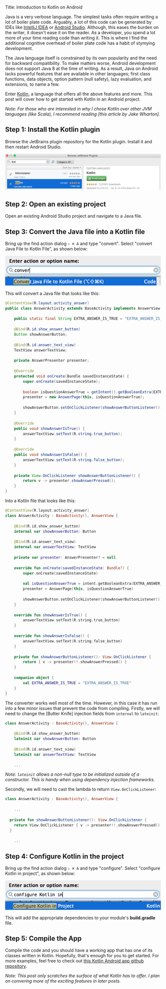 Title: Introduction to Kotlin on Android

Java is a very verbose language. The simplest tasks often require writing a lot
of boiler plate code. Arguably, a lot of this code can be generated by IDEs like
[IntelliJ IDEA](https://www.jetbrains.com/idea/) or [Android Studio](https://developer.android.com/sdk/index.html?gclid=CPGB_bHzqMgCFSWw2wodRF0JGQ). Although, this eases the burden on the writer,
it doesn't ease it on the reader. As a developer, you spend a lot more of your
time reading code than writing it. This is where I find the additional cognitive
overhead of boiler plate code has a habit of stymying development.

<!--more-->

The Java language itself is constrained by its own popularity and the need for
backward compatibility. To make matters worse, Android development does not support
Java 8 at the time of writing. As a result, Java on Android
lacks powerful features that are available in other languages; first class
functions, data objects, option pattern (null safety), lazy evaluation, and extensions,
to name a few.

Enter [Kotlin](https://kotlinlang.org/), a language that offers all the above features and more.
This post will cover how to get started with Kotlin in an Android project.

*Note: For those who are interested in why I chose Kotlin over other JVM languages
(like Scala), I recommend reading [this article by Jake Wharton].*

## Step 1: Install the Kotlin plugin

Browse the JetBrains plugin repository for the Kotlin plugin. Install it and
then restart Android Studio.

![Kotlin Plugins](/assets/kotlin_install_plugins.jpg)

## Step 2: Open an existing project

Open an existing Android Studio project and navigate to a Java file.

## Step 3: Convert the Java file into a Kotlin file

Bring up the find action dialog `⇧ ⌘ A` and type "convert". Select "convert Java File
to Kotlin File", as shown below:

![Kotlin Plugins](/assets/kotlin_convert_java_file.jpg)

This will convert a Java file that looks like this:

```java
@ContentView(R.layout.activity_answer)
public class AnswerActivity extends BaseActivity implements AnswerView {

    public static final String EXTRA_ANSWER_IS_TRUE = "EXTRA_ANSWER_IS_TRUE";

    @Bind(R.id.show_answer_button)
    Button showAnswerButton;

    @Bind(R.id.answer_text_view)
    TextView answerTextView;

    private AnswerPresenter presenter;

    @Override
    protected void onCreate(Bundle savedInstanceState) {
        super.onCreate(savedInstanceState);

        boolean isQuestionAnswerTrue = getIntent().getBooleanExtra(EXTRA_ANSWER_IS_TRUE, false);
        presenter = new AnswerPage(this, isQuestionAnswerTrue);

        showAnswerButton.setOnClickListener(showAnswerButtonListener());
    }

    @Override
    public void showAnswerIsTrue() {
        answerTextView.setText(R.string.true_button);
    }

    @Override
    public void showAnswerIsFalse() {
        answerTextView.setText(R.string.false_button);
    }

    private View.OnClickListener showAnswerButtonListener() {
        return v -> presenter.showAnswerPressed();
    }
}
```

Into a Kotlin file that looks like this:

```kotlin
@ContentView(R.layout.activity_answer)
class AnswerActivity : BaseActivity(), AnswerView {

    @Bind(R.id.show_answer_button)
    internal var showAnswerButton: Button

    @Bind(R.id.answer_text_view)
    internal var answerTextView: TextView

    private var presenter: AnswerPresenter? = null

    override fun onCreate(savedInstanceState: Bundle?) {
        super.onCreate(savedInstanceState)

        val isQuestionAnswerTrue = intent.getBooleanExtra(EXTRA_ANSWER_IS_TRUE, false)
        presenter = AnswerPage(this, isQuestionAnswerTrue)

        showAnswerButton.setOnClickListener(showAnswerButtonListener())
    }

    override fun showAnswerIsTrue() {
        answerTextView.setText(R.string.true_button)
    }

    override fun showAnswerIsFalse() {
        answerTextView.setText(R.string.false_button)
    }

    private fun showAnswerButtonListener(): View.OnClickListener {
        return { v -> presenter!!.showAnswerPressed() }
    }

    companion object {
        val EXTRA_ANSWER_IS_TRUE = "EXTRA_ANSWER_IS_TRUE"
    }
}
```

The converter works well most of the time. However, in this case it has run into a
few minor issues that prevent the code from compiling. Firstly, we will need to
change the [Butter Knife] injection fields from `internal` to `lateinit`:

```kotlin
class AnswerActivity : BaseActivity(), AnswerView {

    @Bind(R.id.show_answer_button)
    lateinit var showAnswerButton: Button

    @Bind(R.id.answer_text_view)
    lateinit var answerTextView: TextView

    ...
```

*Note: `lateinit` allows a non-null type to be initialized outside of a constructor.
This is handy when using dependency injection frameworks.*

Secondly, we will need to cast the lambda to return `View.OnClickListener`:

```kotlin
class AnswerActivity : BaseActivity(), AnswerView {

    ...

  private fun showAnswerButtonListener(): View.OnClickListener {
    return View.OnClickListener { v -> presenter!!.showAnswerPressed() }
  }

    ...

```

## Step 4: Configure Kotlin in the project

Bring up the find action dialog `⇧ ⌘ A` and type "configure". Select "configure Kotlin in project", as
shown below:

![Kotlin Plugins](/assets/kotlin_configure_in_project.jpg)

This will add the appropriate dependencies to your module's **build.gradle** file.

## Step 5: Compile the App

Compile the code and you should have a working app that has one of its classes written in Kotlin.
Hopefully, that's enough for you to get started. For more examples, feel free to check out
[this Kotlin Android app github repository](https://github.com/andersmurphy/geo-quiz).

*Note: This post only scratches the surface of what Kotlin has to offer.
I plan on convering more of the exciting features in later posts.*
